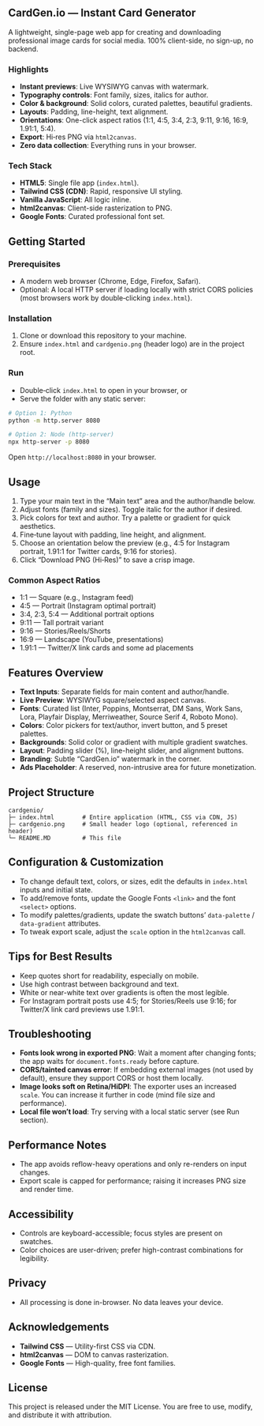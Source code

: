 ## CardGen.io — Instant Card Generator

A lightweight, single-page web app for creating and downloading professional image cards for social media. 100% client-side, no sign-up, no backend.

### Highlights
- **Instant previews**: Live WYSIWYG canvas with watermark.
- **Typography controls**: Font family, sizes, italics for author.
- **Color & background**: Solid colors, curated palettes, beautiful gradients.
- **Layouts**: Padding, line-height, text alignment.
- **Orientations**: One-click aspect ratios (1:1, 4:5, 3:4, 2:3, 9:11, 9:16, 16:9, 1.91:1, 5:4).
- **Export**: Hi‑res PNG via `html2canvas`.
- **Zero data collection**: Everything runs in your browser.

### Tech Stack
- **HTML5**: Single file app (`index.html`).
- **Tailwind CSS (CDN)**: Rapid, responsive UI styling.
- **Vanilla JavaScript**: All logic inline.
- **html2canvas**: Client-side rasterization to PNG.
- **Google Fonts**: Curated professional font set.

## Getting Started

### Prerequisites
- A modern web browser (Chrome, Edge, Firefox, Safari).
- Optional: A local HTTP server if loading locally with strict CORS policies (most browsers work by double‑clicking `index.html`).

### Installation
1. Clone or download this repository to your machine.
2. Ensure `index.html` and `cardgenio.png` (header logo) are in the project root.

### Run
- Double‑click `index.html` to open in your browser, or
- Serve the folder with any static server:

```bash
# Option 1: Python
python -m http.server 8080

# Option 2: Node (http-server)
npx http-server -p 8080
```

Open `http://localhost:8080` in your browser.

## Usage
1. Type your main text in the “Main text” area and the author/handle below.
2. Adjust fonts (family and sizes). Toggle italic for the author if desired.
3. Pick colors for text and author. Try a palette or gradient for quick aesthetics.
4. Fine‑tune layout with padding, line height, and alignment.
5. Choose an orientation below the preview (e.g., 4:5 for Instagram portrait, 1.91:1 for Twitter cards, 9:16 for stories).
6. Click “Download PNG (Hi‑Res)” to save a crisp image.

### Common Aspect Ratios
- 1:1 — Square (e.g., Instagram feed)
- 4:5 — Portrait (Instagram optimal portrait)
- 3:4, 2:3, 5:4 — Additional portrait options
- 9:11 — Tall portrait variant
- 9:16 — Stories/Reels/Shorts
- 16:9 — Landscape (YouTube, presentations)
- 1.91:1 — Twitter/X link cards and some ad placements

## Features Overview
- **Text Inputs**: Separate fields for main content and author/handle.
- **Live Preview**: WYSIWYG square/selected aspect canvas.
- **Fonts**: Curated list (Inter, Poppins, Montserrat, DM Sans, Work Sans, Lora, Playfair Display, Merriweather, Source Serif 4, Roboto Mono).
- **Colors**: Color pickers for text/author, invert button, and 5 preset palettes.
- **Backgrounds**: Solid color or gradient with multiple gradient swatches.
- **Layout**: Padding slider (%), line-height slider, and alignment buttons.
- **Branding**: Subtle “CardGen.io” watermark in the corner.
- **Ads Placeholder**: A reserved, non-intrusive area for future monetization.

## Project Structure
```
cardgenio/
├─ index.html        # Entire application (HTML, CSS via CDN, JS)
├─ cardgenio.png     # Small header logo (optional, referenced in header)
└─ README.MD         # This file
```

## Configuration & Customization
- To change default text, colors, or sizes, edit the defaults in `index.html` inputs and initial state.
- To add/remove fonts, update the Google Fonts `<link>` and the font `<select>` options.
- To modify palettes/gradients, update the swatch buttons’ `data-palette` / `data-gradient` attributes.
- To tweak export scale, adjust the `scale` option in the `html2canvas` call.

## Tips for Best Results
- Keep quotes short for readability, especially on mobile.
- Use high contrast between background and text.
- White or near-white text over gradients is often the most legible.
- For Instagram portrait posts use 4:5; for Stories/Reels use 9:16; for Twitter/X link card previews use 1.91:1.

## Troubleshooting
- **Fonts look wrong in exported PNG**: Wait a moment after changing fonts; the app waits for `document.fonts.ready` before capture.
- **CORS/tainted canvas error**: If embedding external images (not used by default), ensure they support CORS or host them locally.
- **Image looks soft on Retina/HiDPI**: The exporter uses an increased `scale`. You can increase it further in code (mind file size and performance).
- **Local file won’t load**: Try serving with a local static server (see Run section).

## Performance Notes
- The app avoids reflow-heavy operations and only re-renders on input changes.
- Export scale is capped for performance; raising it increases PNG size and render time.

## Accessibility
- Controls are keyboard-accessible; focus styles are present on swatches.
- Color choices are user-driven; prefer high-contrast combinations for legibility.

## Privacy
- All processing is done in-browser. No data leaves your device.

## Acknowledgements
- **Tailwind CSS** — Utility-first CSS via CDN.
- **html2canvas** — DOM to canvas rasterization.
- **Google Fonts** — High-quality, free font families.

## License
This project is released under the MIT License. You are free to use, modify, and distribute it with attribution.